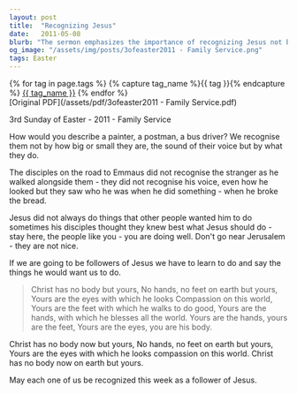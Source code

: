 ```yaml
---
layout: post
title:  "Recognizing Jesus"
date:   2011-05-08
blurb: "The sermon emphasizes the importance of recognizing Jesus not by his physical appearance but by his actions. It highlights the need for followers of Jesus to emulate his actions and compassion. The sermon concludes with a powerful reminder that as followers, we are the body of Christ on earth."
og_image: "/assets/img/posts/3ofeaster2011 - Family Service.png"
tags: Easter
---    
```

<div class="tag-pills">
  {% for tag in page.tags %}
    {% capture tag_name %}{{ tag }}{% endcapture %}
    <a href="{{ site.baseurl }}/tag/{{ tag_name | slugify }}" class="tag-pill">{{ tag_name }}</a>
  {% endfor %}
</div>
[Original PDF](/assets/pdf/3ofeaster2011 - Family Service.pdf)

3rd Sunday of Easter - 2011 - Family Service

How would you describe a painter, a postman, a bus driver? We recognise them not by how big or small they are, the sound of their voice but by what they do.

The disciples on the road to Emmaus did not recognise the stranger as he walked alongside them - they did not recognise his voice, even how he looked but they saw who he was when he did something - when he broke the bread.

Jesus did not always do things that other people wanted him to do sometimes his disciples thought they knew best what Jesus should do - stay here, the people like you - you are doing well. Don't go near Jerusalem - they are not nice.

If we are going to be followers of Jesus we have to learn to do and say the things he would want us to do.

> Christ has no body but yours,
> No hands, no feet on earth but yours,
> Yours are the eyes with which he looks
> Compassion on this world,
> Yours are the feet with which he walks to do good,
> Yours are the hands, with which he blesses all the world.
> Yours are the hands, yours are the feet,
> Yours are the eyes, you are his body.

Christ has no body now but yours,
No hands, no feet on earth but yours,
Yours are the eyes with which he looks compassion on this world.
Christ has no body now on earth but yours.

May each one of us be recognized this week as a follower of Jesus.
